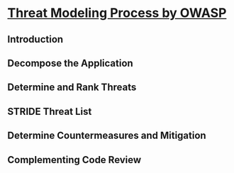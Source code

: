 # [Threat Modeling Process by OWASP](https://owasp.org/www-community/Threat_Modeling_Process)

## Introduction


## Decompose the Application


## Determine and Rank Threats


## STRIDE Threat List


## Determine Countermeasures and Mitigation


## Complementing Code Review


